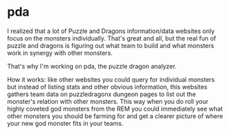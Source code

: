 pda
===
I realized that a lot of Puzzle and Dragons information/data websites only focus on the monsters individually. 
That's great and all, but the real fun of puzzle and dragons is figuring out what team to build and what
monsters work in synergy with other monsters.

That's why I'm working on pda, the puzzle dragon analyzer.

How it works: like other websites you could query for individual monsters but instead of listing stats and
other obvious information, this websites gathers team data on puzzledragonx dungeon pages to list out
the monster's relation with other monsters. This way when you do roll your highly coveted god monsters from
the REM you could immediately see what other monsters you should be farming for and get a clearer picture
of where your new god monster fits in your teams.
